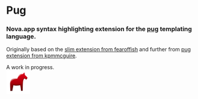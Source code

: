 # Pug

### Nova.app syntax highlighting extension for the [pug](https://pugjs.org) templating language.

Originally based on the [slim extension from fearoffish](https://github.com/fearoffish/nova-slim-template) and further from [pug extension from kpmmcguire](https://github.com/kpmcguire/nova-pug-syntax).

A work in progress.  
![](Images/extension/dala.png)
